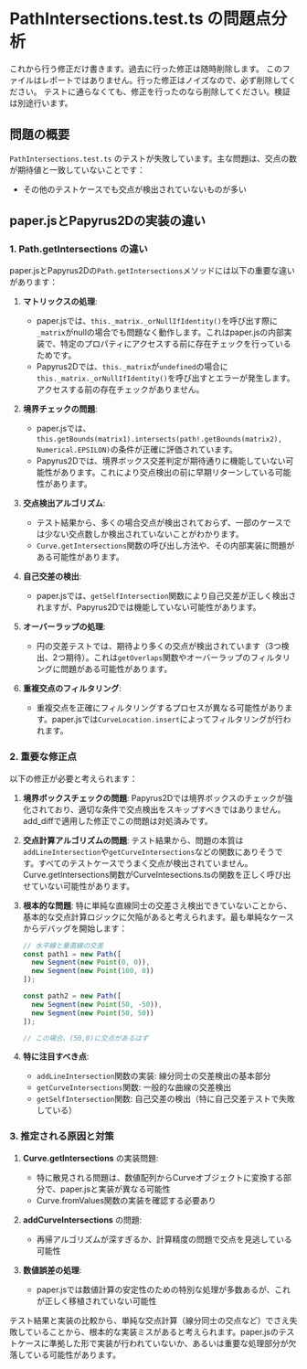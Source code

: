 # PathIntersections.test.ts の問題点分析

これから行う修正だけ書きます。過去に行った修正は随時削除します。
このファイルはレポートではありません。行った修正はノイズなので、必ず削除してください。
テストに通らなくても、修正を行ったのなら削除してください。検証は別途行います。

## 問題の概要

`PathIntersections.test.ts` のテストが失敗しています。主な問題は、交点の数が期待値と一致していないことです：

- その他のテストケースでも交点が検出されていないものが多い
## paper.jsとPapyrus2Dの実装の違い

### 1. Path.getIntersections の違い

paper.jsとPapyrus2Dの`Path.getIntersections`メソッドには以下の重要な違いがあります：

1. **マトリックスの処理**:
   - paper.jsでは、`this._matrix._orNullIfIdentity()`を呼び出す際に`_matrix`がnullの場合でも問題なく動作します。これはpaper.jsの内部実装で、特定のプロパティにアクセスする前に存在チェックを行っているためです。
   - Papyrus2Dでは、`this._matrix`が`undefined`の場合に`this._matrix._orNullIfIdentity()`を呼び出すとエラーが発生します。アクセスする前の存在チェックがありません。

2. **境界チェックの問題**:
   - paper.jsでは、`this.getBounds(matrix1).intersects(path!.getBounds(matrix2), Numerical.EPSILON)`の条件が正確に評価されています。
   - Papyrus2Dでは、境界ボックス交差判定が期待通りに機能していない可能性があります。これにより交点検出の前に早期リターンしている可能性があります。

3. **交点検出アルゴリズム**:
   - テスト結果から、多くの場合交点が検出されておらず、一部のケースでは少ない交点数しか検出されていないことがわかります。
   - `Curve.getIntersections`関数の呼び出し方法や、その内部実装に問題がある可能性があります。

4. **自己交差の検出**:
   - paper.jsでは、`getSelfIntersection`関数により自己交差が正しく検出されますが、Papyrus2Dでは機能していない可能性があります。

5. **オーバーラップの処理**:
   - 円の交差テストでは、期待より多くの交点が検出されています（3つ検出、2つ期待）。これは`getOverlaps`関数やオーバーラップのフィルタリングに問題がある可能性があります。

6. **重複交点のフィルタリング**:
   - 重複交点を正確にフィルタリングするプロセスが異なる可能性があります。paper.jsでは`CurveLocation.insert`によってフィルタリングが行われます。

### 2. 重要な修正点

以下の修正が必要と考えられます：

1. **境界ボックスチェックの問題**:
   Papyrus2Dでは境界ボックスのチェックが強化されており、適切な条件で交点検出をスキップすべきではありません。add_diffで適用した修正でこの問題は対処済みです。

2. **交点計算アルゴリズムの問題**:
   テスト結果から、問題の本質は`addLineIntersection`や`getCurveIntersections`などの関数にありそうです。すべてのテストケースでうまく交点が検出されていません。Curve.getIntersections関数がCurveIntesections.tsの関数を正しく呼び出せていない可能性があります。

3. **根本的な問題**:
   特に単純な直線同士の交差さえ検出できていないことから、基本的な交点計算ロジックに欠陥があると考えられます。最も単純なケースからデバッグを開始します：

   ```typescript
   // 水平線と垂直線の交差
   const path1 = new Path([
     new Segment(new Point(0, 0)),
     new Segment(new Point(100, 0))
   ]);

   const path2 = new Path([
     new Segment(new Point(50, -50)),
     new Segment(new Point(50, 50))
   ]);
   
   // この場合、(50,0)に交点があるはず
   ```

4. **特に注目すべき点**:
   - `addLineIntersection`関数の実装: 線分同士の交差検出の基本部分
   - `getCurveIntersections`関数: 一般的な曲線の交差検出
   - `getSelfIntersection`関数: 自己交差の検出（特に自己交差テストで失敗している）

### 3. 推定される原因と対策

1. **Curve.getIntersections** の実装問題:
   - 特に散見される問題は、数値配列からCurveオブジェクトに変換する部分で、paper.jsと実装が異なる可能性
   - Curve.fromValues関数の実装を確認する必要あり

2. **addCurveIntersections** の問題:
   - 再帰アルゴリズムが深すぎるか、計算精度の問題で交点を見逃している可能性

3. **数値誤差の処理**:
   - paper.jsでは数値計算の安定性のための特別な処理が多数あるが、これが正しく移植されていない可能性

テスト結果と実装の比較から、単純な交点計算（線分同士の交点など）でさえ失敗していることから、根本的な実装ミスがあると考えられます。paper.jsのテストケースに準拠した形で実装が行われていないか、あるいは重要な処理部分が欠落している可能性があります。


